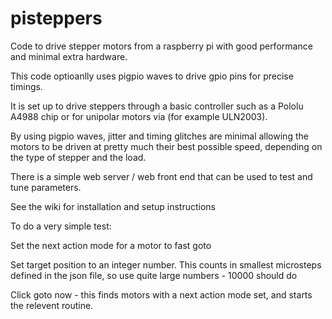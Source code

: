 # pisteppers
Code to drive stepper motors from a raspberry pi with good performance and minimal extra hardware.

This code optioanlly uses pigpio waves to drive gpio pins for precise timings.

It is set up to drive steppers through a basic controller such as a Pololu A4988 chip or for unipolar motors via (for example ULN2003).

By using pigpio waves, jitter and timing glitches are minimal allowing the motors to be driven at pretty much their best possible speed, depending on the type of stepper and the load.

There is a simple web server / web front end that can be used to test and tune parameters.

See the wiki for installation and setup instructions

To do a very simple test:

Set the next action mode for a motor to fast goto

Set target position to an integer number. This counts in smallest microsteps defined in the json file, so use quite large numbers - 10000 should do

Click goto now - this finds motors with a next action mode set, and starts the relevent routine.
